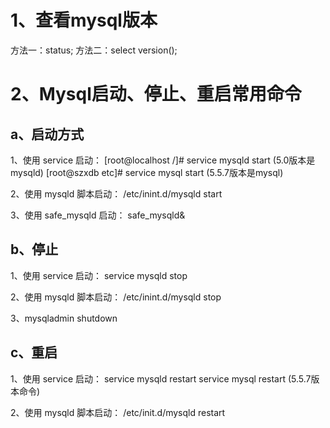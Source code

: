 # 1、查看mysql版本

方法一：status; 
方法二：select version();

# 2、Mysql启动、停止、重启常用命令

## a、启动方式 

1、使用 service 启动： 
[root@localhost /]# service mysqld start (5.0版本是mysqld) 
[root@szxdb etc]# service mysql start (5.5.7版本是mysql)



2、使用 mysqld 脚本启动： 
/etc/inint.d/mysqld start

3、使用 safe_mysqld 启动： 
safe_mysqld&

## b、停止 

1、使用 service 启动： 
service mysqld stop

2、使用 mysqld 脚本启动： 
/etc/inint.d/mysqld stop

3、mysqladmin shutdown

## c、重启 

1、使用 service 启动： 
service mysqld restart 
service mysql restart (5.5.7版本命令)

2、使用 mysqld 脚本启动： 
/etc/init.d/mysqld restart



 